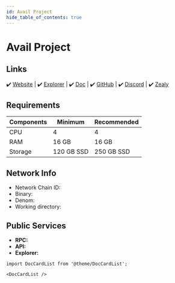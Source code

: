 ```yaml
---
id: Avail Project
hide_table_of_contents: true
---
```


# Avail Project

## Links

 ✔️ [Website](https://pryzm.zone/) | ✔️ [Explorer](https://cosmos-testnet.anatolianteam.com/Pryzm) | ✔️ [Doc](https://docs.pryzm.zone/) | ✔️ [GitHub](https://github.com/pryzm-finance) | ✔️ [Discord](https://discord.gg/eZGaXFEeEZ) | ✔️ [Zealy](https://zealy.io/c/pryzm/invite/cfNmFH3eoXrvl2Rr9qk7o)

## Requirements

| Components | Minimum | **Recommended** |
| ------------ | ------------ | ------------ |
| CPU |	4 | 4 |
| RAM	| 16 GB | 16 GB |
| Storage	| 120 GB SSD | 250 GB SSD |

## Network Info 

* Network Chain ID: 
* Binary: 
* Denom: 
* Working directory: 

## Public Services
* **RPC:** 
* **API:** 
* **Explorer:** 


```mdx-code-block
import DocCardList from '@theme/DocCardList';

<DocCardList />
```